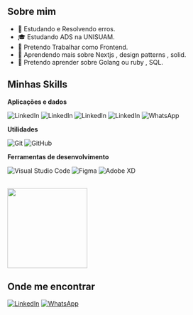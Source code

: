 

## Sobre mim

- 🤔 Estudando e Resolvendo erros.
- 🎓 Estudando ADS na UNISUAM.
- 💼 Pretendo Trabalhar como Frontend.
- 🌱 Aprendendo mais sobre Nextjs , design patterns , solid.
- 🌱 Pretendo aprender sobre Golang ou ruby , SQL.

## Minhas Skills

**Aplicações e dados**

<p align="left">
  <img src="https://shields.io/badge/JavaScript-F7DF1E?logo=JavaScript&logoColor=000&style=flat-square" alt="LinkedIn"/>
  <img src="https://shields.io/badge/TypeScript-3178C6?logo=TypeScript&logoColor=FFF&style=flat-square" alt="LinkedIn"/>
  <img src="https://img.shields.io/badge/Tailwind_CSS-38B2AC?style=for-the-badge&logo=tailwind-css&logoColor=white" alt="LinkedIn"/>
  <img src="https://img.shields.io/badge/next.js-000000?style=for-the-badge&logo=nextdotjs&logoColor=white" alt="LinkedIn"/>
  <img src="https://shields.io/badge/react-black?logo=react&style=for-the-badge" alt="WhatsApp"/>
</p>


**Utilidades**

![Git](https://img.shields.io/badge/-Git-333333?style=flat&logo=git)
![GitHub](https://img.shields.io/badge/-GitHub-333333?style=flat&logo=github)


**Ferramentas de desenvolvimento**

![Visual Studio Code](https://img.shields.io/badge/-Visual%20Studio%20Code-333333?style=flat&logo=visual-studio-code&logoColor=007ACC)
![Figma](https://img.shields.io/badge/-Figma-333333?style=flat&logo=figma&logoColor=007ACC)
![Adobe XD](https://img.shields.io/badge/-Adobe%20XD-333333?style=flat&logo=adobe-xd&logoColor=007ACC)

<br/>

<a href="/" title="Miguel Luis">
  <img height="180em" src="https://camo.githubusercontent.com/9372db388cebf20a60ae51c4e3652cb4570066a3db05ce9c99fdae2df0ec8228/68747470733a2f2f626c6f6773656d7365726966612e66696c65732e776f726470726573732e636f6d2f323031362f30352f30312d766964612d6e6f2d66757475726f2d706f722d6a6f73616e2d676f6e7a616c657a2e6a7067" />
</a>

## Onde me encontrar

<p align="left">
  <a href="https://www.linkedin.com/in/miguel-luis-8533022a0/" title="LinkedIn">
  <img src="https://img.shields.io/badge/Twitter-1DA1F2?style=for-the-badge&logo=twitter&logoColor=white" alt="LinkedIn"/></a>
  <a href="https://github.com/Miguelluisdev" title="Github">
  <img src="https://img.shields.io/badge/GitHub-100000?style=for-the-badge&logo=github&logoColor=white" alt="WhatsApp"/></a>
</p>
